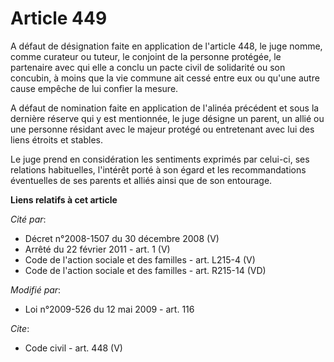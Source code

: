 # Article 449

A défaut de désignation faite en application de l'article 448, le juge nomme, comme curateur ou tuteur, le conjoint de la
personne protégée, le partenaire avec qui elle a conclu un pacte civil de solidarité ou son concubin, à moins que la vie
commune ait cessé entre eux ou qu'une autre cause empêche de lui confier la mesure. 

A défaut de nomination faite en application de l'alinéa précédent et sous la dernière réserve qui y est mentionnée, le juge
désigne un parent, un allié ou une personne résidant avec le majeur protégé ou entretenant avec lui des liens étroits et
stables. 

Le juge prend en considération les sentiments exprimés par celui-ci, ses relations habituelles, l'intérêt porté à son égard
et les recommandations éventuelles de ses parents et alliés ainsi que de son entourage.

**Liens relatifs à cet article**

_Cité par_:

  - Décret n°2008-1507 du 30 décembre 2008 (V)
  - Arrêté du 22 février 2011 - art. 1 (V)
  - Code de l'action sociale et des familles - art. L215-4 (V)
  - Code de l'action sociale et des familles - art. R215-14 (VD)

_Modifié par_:

  - Loi n°2009-526 du 12 mai 2009 - art. 116

_Cite_:

  - Code civil - art. 448 (V)
